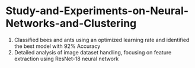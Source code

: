 # Study-and-Experiments-on-Neural-Networks-and-Clustering

1. Classified bees and ants using an optimized learning rate and identified the best model with 92% Accuracy
2. Detailed analysis of image dataset handling, focusing on feature extraction using ResNet-18 neural network
